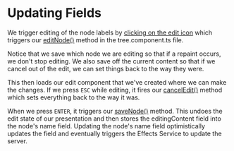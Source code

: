 # Updating Fields

We trigger editing of the node labels by [clicking on the edit icon](https://github.com/DaveMBush/SmartNgRX/blob/main/apps/demo-ngrx-classic/src/app/shared/components/tree/tree.component.html#L95) which triggers our [editNode()](https://github.com/DaveMBush/SmartNgRX/blob/main/apps/demo-ngrx-classic/src/app/shared/components/tree/tree.component.ts#L121-L124) method in the tree.component.ts file.

Notice that we save which node we are editing so that if a repaint occurs, we don't stop editing. We also save off the current content so that if we cancel out of the edit, we can set things back to the way they were.

This then loads our edit component that we've created where we can make the changes. If we press `ESC` while editing, it fires our [cancelEdit()](https://github.com/DaveMBush/SmartNgRX/blob/main/apps/demo-ngrx-classic/src/app/shared/components/tree/tree.component.ts#L130-L132) method which sets everything back to the way it was.

When we press `ENTER`, it triggers our [saveNode()](https://github.com/DaveMBush/SmartNgRX/blob/main/apps/demo-ngrx-classic/src/app/shared/components/tree/tree.component.ts#L134-L143) method. This undoes the edit state of our presentation and then stores the editingContent field into the node's name field. Updating the node's name field optimistically updates the field and eventually triggers the Effects Service to update the server.
